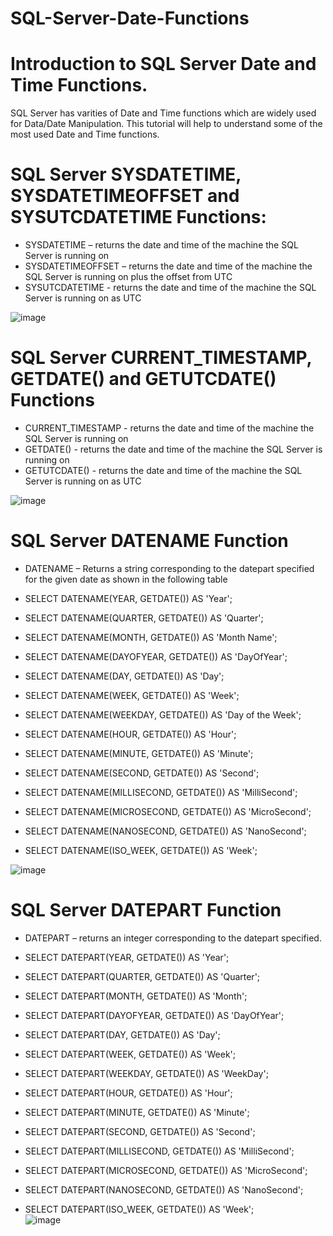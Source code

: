 # SQL-Server-Date-Functions

# Introduction to SQL Server Date and Time Functions.

SQL Server has varities of Date and Time functions which are widely used for Data/Date Manipulation.
This tutorial will help to understand some of the most used Date and Time functions.

# SQL Server SYSDATETIME, SYSDATETIMEOFFSET and SYSUTCDATETIME Functions:
* SYSDATETIME – returns the date and time of the machine the SQL Server is running on
* SYSDATETIMEOFFSET – returns the date and time of the machine the SQL Server is running on plus the offset from UTC
* SYSUTCDATETIME - returns the date and time of the machine the SQL Server is running on as UTC

![image](https://user-images.githubusercontent.com/122970222/213415402-3f834b6c-8270-4910-aa83-fb1cf7205b85.png)

# SQL Server CURRENT_TIMESTAMP, GETDATE() and GETUTCDATE() Functions
* CURRENT_TIMESTAMP - returns the date and time of the machine the SQL Server is running on
* GETDATE() - returns the date and time of the machine the SQL Server is running on
* GETUTCDATE() - returns the date and time of the machine the SQL Server is running on as UTC

![image](https://user-images.githubusercontent.com/122970222/213415772-e0c72c7b-e52d-475a-92a4-1eb5ace53b9b.png)

# SQL Server DATENAME Function
* DATENAME – Returns a string corresponding to the datepart specified for the given date as shown in the following table

* SELECT DATENAME(YEAR, GETDATE())        AS 'Year';        
* SELECT DATENAME(QUARTER, GETDATE())     AS 'Quarter';     
* SELECT DATENAME(MONTH, GETDATE())       AS 'Month Name';       
* SELECT DATENAME(DAYOFYEAR, GETDATE())   AS 'DayOfYear';   
* SELECT DATENAME(DAY, GETDATE())         AS 'Day';         
* SELECT DATENAME(WEEK, GETDATE())        AS 'Week';        
* SELECT DATENAME(WEEKDAY, GETDATE())     AS 'Day of the Week';     
* SELECT DATENAME(HOUR, GETDATE())        AS 'Hour';        
* SELECT DATENAME(MINUTE, GETDATE())      AS 'Minute';      
* SELECT DATENAME(SECOND, GETDATE())      AS 'Second';      
* SELECT DATENAME(MILLISECOND, GETDATE()) AS 'MilliSecond'; 
* SELECT DATENAME(MICROSECOND, GETDATE()) AS 'MicroSecond'; 
* SELECT DATENAME(NANOSECOND, GETDATE())  AS 'NanoSecond';  
* SELECT DATENAME(ISO_WEEK, GETDATE())    AS 'Week';    

![image](https://user-images.githubusercontent.com/122970222/213416896-da932858-5494-4c1a-a450-f7669b9331a6.png)

# SQL Server DATEPART Function
* DATEPART – returns an integer corresponding to the datepart specified.

* SELECT DATEPART(YEAR, GETDATE())        AS 'Year';        
* SELECT DATEPART(QUARTER, GETDATE())     AS 'Quarter';     
* SELECT DATEPART(MONTH, GETDATE())       AS 'Month';       
* SELECT DATEPART(DAYOFYEAR, GETDATE())   AS 'DayOfYear';   
* SELECT DATEPART(DAY, GETDATE())         AS 'Day';         
* SELECT DATEPART(WEEK, GETDATE())        AS 'Week';        
* SELECT DATEPART(WEEKDAY, GETDATE())     AS 'WeekDay';     
* SELECT DATEPART(HOUR, GETDATE())        AS 'Hour';        
* SELECT DATEPART(MINUTE, GETDATE())      AS 'Minute';      
* SELECT DATEPART(SECOND, GETDATE())      AS 'Second';      
* SELECT DATEPART(MILLISECOND, GETDATE()) AS 'MilliSecond'; 
* SELECT DATEPART(MICROSECOND, GETDATE()) AS 'MicroSecond'; 
* SELECT DATEPART(NANOSECOND, GETDATE())  AS 'NanoSecond';  
* SELECT DATEPART(ISO_WEEK, GETDATE())    AS 'Week';  
![image](https://user-images.githubusercontent.com/122970222/213421347-5cda92a3-e913-43b9-85b5-12710c870aa4.png)
